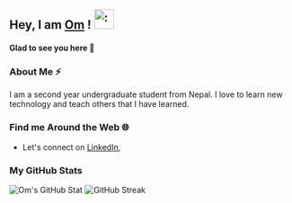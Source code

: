 ## Hey, I am [Om](https://www.github.com/ompiepy) ! <img src="https://raw.githubusercontent.com/MartinHeinz/MartinHeinz/master/wave.gif" alt=":wave:" width="35px"/>

#### Glad to see you here :slightly_smiling_face:

### About Me :zap:
I am a second year undergraduate student from Nepal. I love to learn new technology and teach others that I have learned.

### Find me Around the Web :globe_with_meridians:
- Let's connect on [LinkedIn](https://www.linkedin.com/in/ompiepy),

### My GitHub Stats
![Om's GitHub Stat](https://github-readme-stats.vercel.app/api?username=ompiepy&show_icons=true)
![GitHub Streak](https://github-readme-streak-stats.herokuapp.com/?user=ompiepy)
